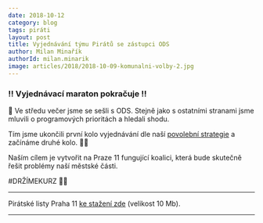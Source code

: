 ```yaml
---
date: 2018-10-12
category: blog
tags: piráti
layout: post
title: Vyjednávání týmu Pirátů se zástupci ODS
author: Milan Minařík
authorId: milan.minarik
image: articles/2018/2018-10-09-komunalni-volby-2.jpg
---
```



### ‼️ Vyjednávací maraton pokračuje ‼️

📢 Ve středu večer jsme se sešli s ODS. Stejně jako s ostatními stranami jsme mluvili o programových prioritách a hledali shodu.

Tím jsme ukončili první kolo vyjednávání dle naší 
<a href="/komunalni-volby-2018/povolebni-strategie/">povolební strategie</a> a začínáme druhé kolo. 🏴🏴

Naším cílem je vytvořit na Praze 11 fungující koalici, která bude skutečně řešit problémy naší městské části.

#DRŽÍMEKURZ 🏴🏴


---

Pirátské listy Praha 11 [ke stažení zde](/assets/pdf/2018-07-10-praha-11.pdf) (velikost 10 Mb).

- - -
